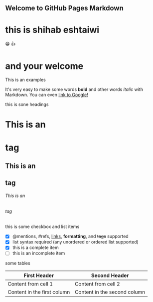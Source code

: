 ## Welcome to GitHub Pages Markdown 
# this is shihab eshtaiwi  
:grin:
:+1: 
# and your welcome 

This is an examples

It's very easy to make some words **bold** and other words *italic* with Markdown. You can even [link to Google!](http://google.com)

this is sone headings 
# This is an <h1> tag
## This is an <h2> tag
###### This is an <h6> tag

this is some checkbox and list items 

- [x] @mentions, #refs, [links](), **formatting**, and <del>tags</del> supported
- [x] list syntax required (any unordered or ordered list supported)
- [x] this is a complete item
- [ ] this is an incomplete item

some tables 

First Header | Second Header
------------ | -------------
Content from cell 1 | Content from cell 2
Content in the first column | Content in the second column